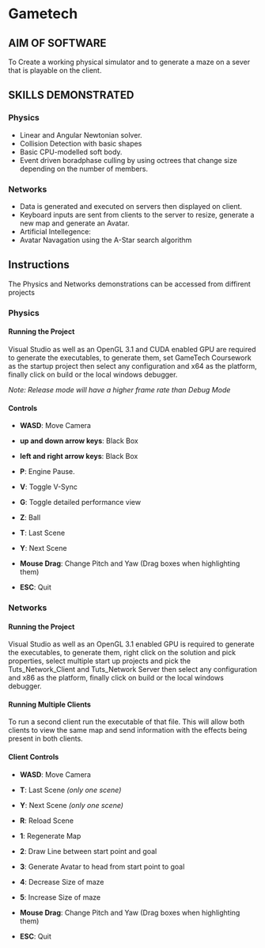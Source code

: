 # Gametech

## AIM OF SOFTWARE
To Create a working physical simulator and to generate a maze on a sever that is playable on the client.

## SKILLS DEMONSTRATED
### Physics
* Linear and Angular Newtonian solver.
* Collision Detection with basic shapes
* Basic CPU-modelled soft body.
* Event driven boradphase culling by using octrees that change size depending on the number of members.
### Networks
* Data is generated and executed on servers then displayed on client.
* Keyboard inputs are sent from clients to the server to resize, generate a new map and generate an Avatar.
* Artificial Intellegence:
* Avatar Navagation using the A-Star search algorithm


## Instructions
The Physics and Networks demonstrations can be accessed from diffirent projects

### Physics
#### Running the Project
Visual Studio as well as an OpenGL 3.1 and CUDA enabled GPU are required to generate the executables, to generate them, set GameTech Coursework as the startup project then select any configuration and x64 as the platform, finally click on build or the local windows debugger.

_Note: Release mode will have a higher frame rate than Debug Mode_

#### Controls

* __WASD__: Move Camera

* __up and down arrow keys__: Black Box

* __left and right arrow keys__: Black Box

* __P__: Engine Pause.

* __V__: Toggle V-Sync

* __G__: Toggle detailed performance view

* __Z__: Ball

* __T__: Last Scene

* __Y__: Next Scene

* __Mouse Drag__: Change Pitch and Yaw (Drag boxes when highlighting them)

* __ESC__: Quit

### Networks
#### Running the Project
Visual Studio as well as an OpenGL 3.1 enabled GPU is required to generate the executables, to generate them, right click on the solution and pick properties, select multiple start up projects and pick the Tuts_Network_Client and Tuts_Network Server then select any configuration and x86 as the platform, finally click on build or the local windows debugger.

#### Running Multiple Clients
To run a second client run the executable of that file. This will allow both clients to view the same map and send information with the effects being present in both clients.

#### Client Controls

* __WASD__: Move Camera

* __T__: Last Scene _(only one scene)_

* __Y__: Next Scene _(only one scene)_

* __R__: Reload Scene

* __1__: Regenerate Map

* __2__: Draw Line between start point and goal

* __3__: Generate Avatar to head from start point to goal

* __4__: Decrease Size of maze

* __5__: Increase Size of maze

* __Mouse Drag__: Change Pitch and Yaw (Drag boxes when highlighting them)

* __ESC__: Quit
